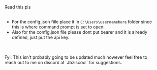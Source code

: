 Read this pls
<br>
<br>
- For the config.json fiile place it in `C:\Users\usernamehere` folder since this is where command prompt is set to open.
- Also for the config.json file please dont put bearer and it is already defined, just put the api key.
<br>
<br>
Fyi: This isn't probably going to be updated much however feel free to reach out to me on discord at `Jbziscool` for suggestions.
